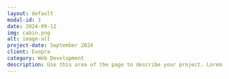 ```yaml
---
layout: default
modal-id: 1
date: 2024-09-12
img: cabin.png
alt: image-alt
project-date: September 2024
client: Evopra
category: Web Development
description: Use this area of the page to describe your project. Lorem ipsum dolor sit amet, consectetur adipisicing elit. Mollitia neque assumenda ipsam nihil, molestias magnam, recusandae quos quis inventore quisquam velit asperiores, vitae? Reprehenderit soluta, eos quod consequuntur itaque. Nam.
---
```

